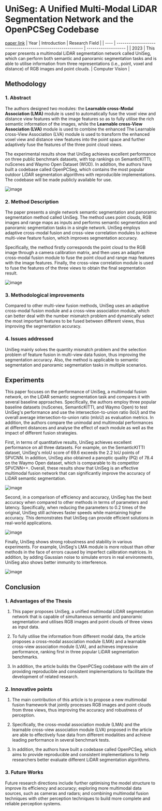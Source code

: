 # UniSeg: A Unified Multi-Modal LiDAR Segmentation Network and the OpenPCSeg Codebase
[paper link](https://arxiv.org/pdf/2309.05573) 
| Year | Introduction                                                         | Research Field                 |
| ---- | ------------------------------------------------------------ | -------------------- |
| 2023 | This paper presents a multimodal LiDAR segmentation network called UniSeg, which can perform both semantic and panoramic segmentation tasks and is able to utilise information from three representations (i.e., point, voxel and distance) of RGB images and point clouds.          | Computer Vision         |

## Methodology

### 1. Abstract
The authors designed two modules: the **Learnable cross-Modal Association (LMA)** module is used to automatically fuse the voxel view and distance view features with the image features so as to fully utilise the rich semantic information of the images, while the **Learnable cross-View Association (LVA)** module is used to combine the enhanced The Learnable cross-View Association (LVA) module is used to transform the enhanced voxel view and distance view features into the point space and further adaptively fuse the features of the three point cloud views.

The experimental results show that UniSeg achieves excellent performance on three public benchmark datasets, with top rankings on SemanticKITTI, nuScenes and Waymo Open Dataset (WOD). In addition, the authors have built a codebase called OpenPCSeg, which contains the most popular outdoor LiDAR segmentation algorithms with reproducible implementations. The codebase will be made publicly available for use.

![image](https://github.com/user-attachments/assets/e481751b-5af7-4d80-a506-2e39e0e6fe41)

### 2. Method Description 
The paper presents a single network semantic segmentation and panoramic segmentation method called UniSeg. The method uses point clouds, RGB images and range maps as inputs and performs semantic segmentation and panoramic segmentation tasks in a single network. UniSeg employs adaptive cross-modal fusion and cross-view correlation modules to achieve multi-view feature fusion, which improves segmentation accuracy. 

Specifically, the method firstly corresponds the point cloud to the RGB image through a camera calibration matrix, and then uses an adaptive cross-modal fusion module to fuse the point cloud and range map features with the image features. Finally, the cross-view correlation module is used to fuse the features of the three views to obtain the final segmentation result.

![image](https://github.com/user-attachments/assets/de1843cd-7d6f-4245-b484-e2bf520afc44)

### 3. Methodological improvements
Compared to other multi-view fusion methods, UniSeg uses an adaptive cross-modal fusion module and a cross-view association module, which can better deal with the number mismatch problem and dynamically select the most important features to be fused between different views, thus improving the segmentation accuracy.

### 4. Issues addressed 
UniSeg mainly solves the quantity mismatch problem and the selection problem of feature fusion in multi-view data fusion, thus improving the segmentation accuracy. Also, the method is applicable to semantic segmentation and panoramic segmentation tasks in multiple scenarios.

## Experiments
This paper focuses on the performance of UniSeg, a multimodal fusion network, on the LiDAR semantic segmentation task and compares it with several baseline approaches. Specifically, the authors employ three popular baseline datasets (nuScenes, SemanticKITTI, and Waymo Open) to test UniSeg's performance and use the intersection-to-union ratio (IoU) and the overall average intersection-to-union ratio (mIoU) as evaluation metrics. In addition, the authors compare the unimodal and multimodal performances at different distances and analyse the effect of each module as well as the impact of different fusion strategies.

First, in terms of quantitative results, UniSeg achieves excellent performance on all three datasets. For example, on the SemanticKITTI dataset, UniSeg's mIoU score of 69.6 exceeds the 2.2 IoU points of SPVCNN. In addition, UniSeg also obtained a panoptic quality (PQ) of 78.4 on the Waymo Open dataset, which is comparable to its competitor SPVCNN++. Overall, these results show that UniSeg is an effective multimodal fusion network that can significantly improve the accuracy of LiDAR semantic segmentation.

![image](https://github.com/user-attachments/assets/dddbc9c8-7f26-4678-9c87-f24ed35995ee)

Second, in a comparison of efficiency and accuracy, UniSeg has the best accuracy when compared to other methods in terms of parameters and latency. Specifically, when reducing the parameters to 0.2 times of the original, UniSeg still achieves faster speeds while maintaining higher accuracy. This demonstrates that UniSeg can provide efficient solutions in real-world applications.

![image](https://github.com/user-attachments/assets/fb308f5e-55f5-4bbd-a350-301aaa68e69f)

Finally, UniSeg shows strong robustness and stability in various experiments. For example, UniSeg's LMA module is more robust than other methods in the face of errors caused by imperfect calibration matrices. In addition, by adding Gaussian noise to simulate errors in real environments, UniSeg also shows better immunity to interference.  

![image](https://github.com/user-attachments/assets/21198079-fe67-4cc0-86a5-f3c2bd18d579)

## Conclusion

### 1. Advantages of the Thesis
  1. This paper proposes UniSeg, a unified multimodal LiDAR segmentation network that is capable of simultaneous semantic and panoramic segmentation and utilises RGB images and point clouds of three views as input data.
  
  2. To fully utilise the information from different modal data, the article proposes a cross-modal association module (LMA) and a learnable cross-view association module (LVA), and achieves impressive performance, ranking first in three popular LiDAR segmentation benchmarks.
  
  3. In addition, the article builds the OpenPCSeg codebase with the aim of providing reproducible and consistent implementations to facilitate the development of related research.

### 2. Innovative points
  1. The main contribution of this article is to propose a new multimodal fusion framework that jointly processes RGB images and point clouds from three views, thus improving the accuracy and robustness of perception.
  
  2.  Specifically, the cross-modal association module (LMA) and the learnable cross-view association module (LVA) proposed in the article are able to effectively fuse data from different modalities and achieve leading performance in several benchmark tests.
  
  3.  In addition, the authors have built a codebase called OpenPCSeg, which aims to provide reproducible and consistent implementations to help researchers better evaluate different LiDAR segmentation algorithms.

### 3. Future Works
Future research directions include further optimising the model structure to improve its efficiency and accuracy; exploring more multimodal data sources, such as cameras and radars; and combining multimodal fusion techniques with other perception techniques to build more complete and reliable perception systems. 
